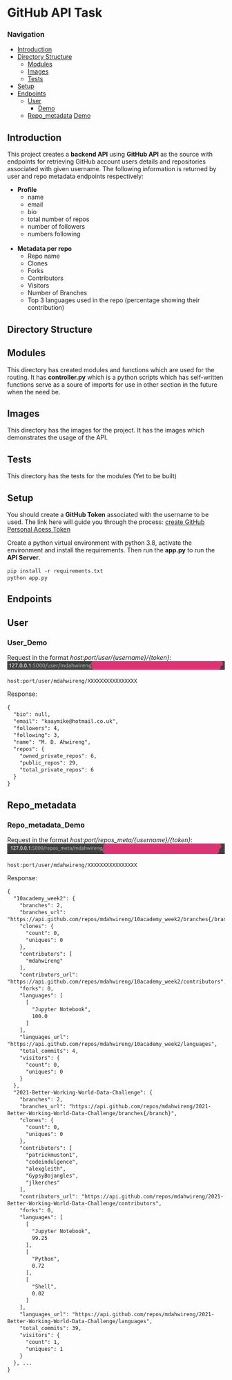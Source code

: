# GitHub API Task
### Navigation
  - [Introduction](##introduction)
  - [Directory Structure](##directory-structure)
    - [Modules](##modules)
    - [Images](##images)
    - [Tests](##tests)
  - [Setup](##setup)
  - [Endpoints](##endpoints)
    - [User](##user)
        - [Demo](###user_demo)
    - [Repo_metadata](##repo_metadata)
        [Demo](###Repo_metadata_demo)

## Introduction
This project creates a **backend API** using **GitHub API** as the source with endpoints for retrieving GitHub account users details and repositories associated with given username. The following information is returned by user and repo metadata endpoints respectively:
<ul>
    <li>
        <b>Profile</b>
            <ul>
               <li> name </li>
               <li> email </li>
               <li> bio </li>
               <li> total number of repos </li>
               <li> number of followers </li>
               <li> numbers following </li>
            </ul>
    </li> </br>
    <li>
        <b>Metadata per repo</b>
            <ul>
               <li> Repo name </li>
               <li> Clones </li>
               <li> Forks </li>
               <li> Contributors </li>
               <li> Visitors </li>
               <li> Number of Branches </li>
               <li> Top 3 languages used in the repo (percentage showing their contribution)  </li>
            </ul>
    </li>
</ul>


## Directory Structure
## Modules
This directory has created modules and functions which are used for the routing. It has **controller.py** which is a python scripts which has self-written functions serve as a soure of imports for use in other section in the future when the need be.

## Images
This directory has the images for the project. It has the images which demonstrates the usage of the API.

## Tests
This directory has the tests for the modules (Yet to be built)

## Setup
You should create a **GitHub Token** associated with the username to be used. The link here will guide you through the process: [create GitHub Personal Acess Token](##https://docs.github.com/en/authentication/keeping-your-account-and-data-secure/creating-a-personal-access-token)

Create a python virtual environment with python 3.8, activate the environment and install the requirements. Then run the **app.py** to run the **API Server**.

```
pip install -r requirements.txt
python app.py
```

## Endpoints
## User
### User_Demo

Request in the format <em>host:port/user/{username}/{token}</em>:
 <img src='images/user_endpoint_request.jpeg'>
```
host:port/user/mdahwireng/XXXXXXXXXXXXXXXX
```
 
Response:
```
{
  "bio": null, 
  "email": "kaaymike@hotmail.co.uk", 
  "followers": 4, 
  "following": 3, 
  "name": "M. D. Ahwireng", 
  "repos": {
    "owned_private_repos": 6, 
    "public_repos": 29, 
    "total_private_repos": 6
  }
}
```

## Repo_metadata
### Repo_metadata_Demo

Request in the format <em>host:port/repos_meta/{username}/{token}</em>:
<img src='images/repo_meta_endpoint_request.jpeg'>
```
host:port/user/mdahwireng/XXXXXXXXXXXXXXXX
```

Response:
```
{
  "10academy_week2": {
    "branches": 2, 
    "branches_url": "https://api.github.com/repos/mdahwireng/10academy_week2/branches{/branch}", 
    "clones": {
      "count": 0, 
      "uniques": 0
    }, 
    "contributors": [
      "mdahwireng"
    ], 
    "contributors_url": "https://api.github.com/repos/mdahwireng/10academy_week2/contributors", 
    "forks": 0, 
    "languages": [
      [
        "Jupyter Notebook", 
        100.0
      ]
    ], 
    "languages_url": "https://api.github.com/repos/mdahwireng/10academy_week2/languages", 
    "total_commits": 4, 
    "visitors": {
      "count": 0, 
      "uniques": 0
    }
  }, 
  "2021-Better-Working-World-Data-Challenge": {
    "branches": 2, 
    "branches_url": "https://api.github.com/repos/mdahwireng/2021-Better-Working-World-Data-Challenge/branches{/branch}", 
    "clones": {
      "count": 0, 
      "uniques": 0
    }, 
    "contributors": [
      "patrickmuston1", 
      "codeindulgence", 
      "alexgleith", 
      "GypsyBojangles", 
      "jlkerches"
    ], 
    "contributors_url": "https://api.github.com/repos/mdahwireng/2021-Better-Working-World-Data-Challenge/contributors", 
    "forks": 0, 
    "languages": [
      [
        "Jupyter Notebook", 
        99.25
      ], 
      [
        "Python", 
        0.72
      ], 
      [
        "Shell", 
        0.02
      ]
    ], 
    "languages_url": "https://api.github.com/repos/mdahwireng/2021-Better-Working-World-Data-Challenge/languages", 
    "total_commits": 39, 
    "visitors": {
      "count": 1, 
      "uniques": 1
    }
  }, ...
}
```


